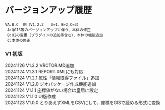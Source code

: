 # バージョンアップ履歴 
    VA.B.C  例（V1.2.3　　A=1、B=2,C=3）  
     A:QGIS等のバージョンアップに伴う、本体の修正  
     B:UIの変更（プラグインの追加等含む）、本体の機能追加  
     C:本体の修正  
### V1 初版   
20241126 V1.3.2 VRCTOR.MD追加  
20241124 V1.3.1 REPORT.XMLにも対応   
20241124 V1.2.1 属性「情報取得ファイル」追加  
20241124 V1.2.0 ジオパッケージ作成機能追加  
20241124 V1.1.1 座標値がない場合は皇居に設定  
20241123 V1.1.0 UI版作成  
20241123 V1.0.0 とりあえずXMLをCSVにして、座標をGISで読める形式に変換
